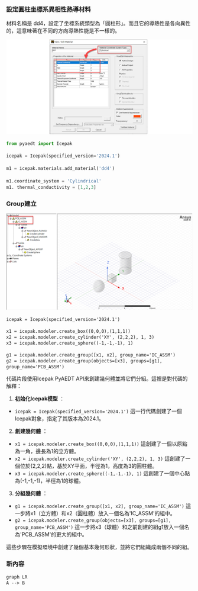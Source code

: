 ### 設定圓柱坐標系異相性熱導材料
材料名稱是 dd4，設定了坐標系統類型為「圓柱形」。而且它的導熱性是各向異性的，這意味著在不同的方向導熱性能是不一樣的。


![2024-03-29_12-48-53](/assets/2024-03-29_12-48-53.png)


```python
from pyaedt import Icepak

icepak = Icepak(specified_version='2024.1')

m1 = icepak.materials.add_material('dd4')

m1.coordinate_system = 'Cylindrical'
m1. thermal_conductivity = [1,2,3]
```

### Group建立

![2024-04-03_07-53-36](/assets/2024-04-03_07-53-36.png)

```
icepak = Icepak(specified_version='2024.1')

x1 = icepak.modeler.create_box((0,0,0),(1,1,1))
x2 = icepak.modeler.create_cylinder('XY', (2,2,2), 1, 3)
x3 = icepak.modeler.create_sphere((-1,-1,-1), 1)

g1 = icepak.modeler.create_group([x1, x2], group_name='IC_ASSM')
g2 = icepak.modeler.create_group(objects=[x3], groups=[g1], group_name='PCB_ASSM')
```

代碼片段使用Icepak PyAEDT API來創建幾何體並將它們分組。這裡是對代碼的解釋：

1. **初始化Icepak模型** ： 
- `icepak = Icepak(specified_version='2024.1')`
這一行代碼創建了一個Icepak對象，指定了其版本為2024.1。 
2. **創建幾何體** ： 
- `x1 = icepak.modeler.create_box((0,0,0),(1,1,1))`
這創建了一個以原點為一角，邊長為1的立方體。 
- `x2 = icepak.modeler.create_cylinder('XY', (2,2,2), 1, 3)`
這創建了一個位於(2,2,2)點，基於XY平面，半徑為1，高度為3的圓柱體。 
- `x3 = icepak.modeler.create_sphere((-1,-1,-1), 1)`
這創建了一個中心點為(-1,-1,-1)，半徑為1的球體。 
3. **分組幾何體** ： 
- `g1 = icepak.modeler.create_group([x1, x2], group_name='IC_ASSM')`
這一步將x1（立方體）和x2（圓柱體）放入一個名為'IC_ASSM'的組中。 
- `g2 = icepak.modeler.create_group(objects=[x3], groups=[g1], group_name='PCB_ASSM')`
這一步將x3（球體）和之前創建的組g1放入一個名為'PCB_ASSM'的更大的組中。

這些步驟在模擬環境中創建了幾個基本幾何形狀，並將它們組織成兩個不同的組。

### 新內容

``` mermaid
graph LR
A --> B
```